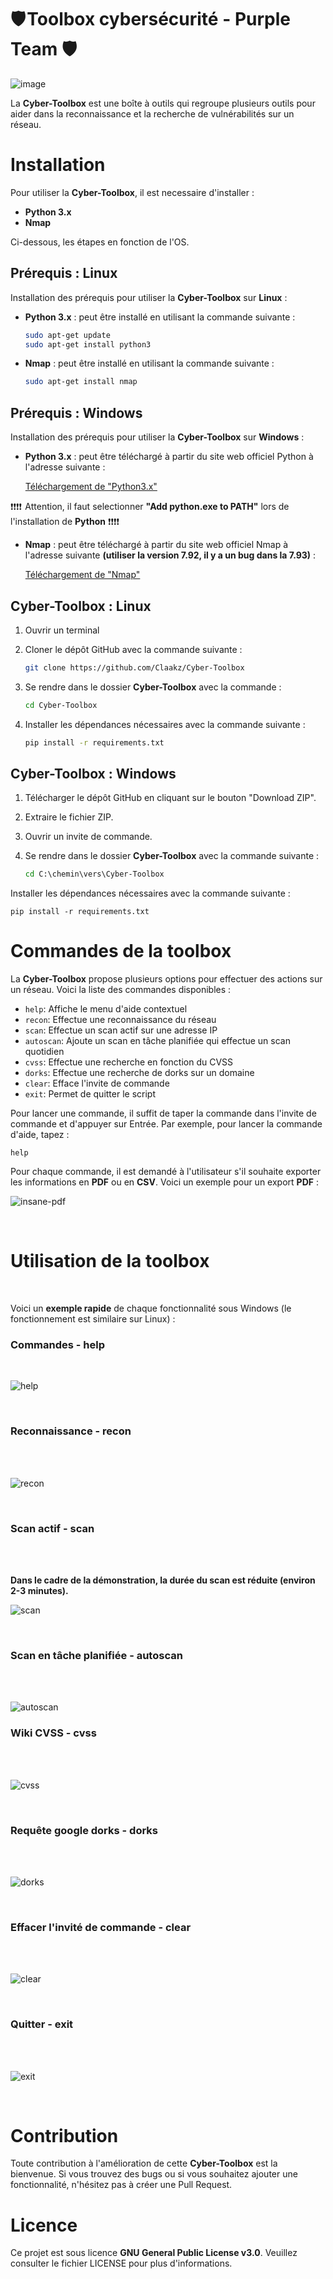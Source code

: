 # 🛡️ Toolbox cybersécurité - Purple Team 🛡️

![image](https://user-images.githubusercontent.com/118543986/224441814-d50ca187-66a7-46cb-8eb4-45bb616af9cb.png)

La **Cyber-Toolbox** est une boîte à outils qui regroupe plusieurs outils pour aider dans la reconnaissance et la recherche de vulnérabilités sur un réseau.

# Installation

Pour utiliser la **Cyber-Toolbox**, il est necessaire d'installer :

* **Python 3.x**
* **Nmap**

Ci-dessous, les étapes en fonction de l'OS.

## Prérequis : Linux

Installation des prérequis pour utiliser la **Cyber-Toolbox** sur **Linux** :

* **Python 3.x** : peut être installé en utilisant la commande suivante :

    ```bash
    sudo apt-get update
    sudo apt-get install python3

* **Nmap** : peut être installé en utilisant la commande suivante :

    ```bash
    sudo apt-get install nmap

## Prérequis : Windows

Installation des prérequis pour utiliser la **Cyber-Toolbox** sur **Windows** :

* **Python 3.x** : peut être téléchargé à partir du site web officiel Python à l'adresse suivante :

    [Téléchargement de "Python3.x"](https://www.python.org/downloads/windows/)
    
❗❗❗❗  Attention, il faut selectionner **"Add python.exe to PATH"** lors de l'installation de **Python**  ❗❗❗❗
  
* **Nmap** : peut être téléchargé à partir du site web officiel Nmap à l'adresse suivante **(utiliser la version 7.92, il y a un bug dans la 7.93)** :

    [Téléchargement de "Nmap"](https://nmap.org/download.html#windows)
    

## Cyber-Toolbox : Linux

1. Ouvrir un terminal
2. Cloner le dépôt GitHub avec la commande suivante :

    ```bash
    git clone https://github.com/Claakz/Cyber-Toolbox

3. Se rendre dans le dossier **Cyber-Toolbox** avec la commande :

    ```bash
    cd Cyber-Toolbox
    
4. Installer les dépendances nécessaires avec la commande suivante :

    ```bash
    pip install -r requirements.txt
    
## Cyber-Toolbox : Windows

1. Télécharger le dépôt GitHub en cliquant sur le bouton "Download ZIP".
2. Extraire le fichier ZIP.
3. Ouvrir un invite de commande.
4. Se rendre dans le dossier **Cyber-Toolbox** avec la commande suivante :

    ```cmd
    cd C:\chemin\vers\Cyber-Toolbox
    
Installer les dépendances nécessaires avec la commande suivante :

    pip install -r requirements.txt
    
# Commandes de la toolbox

La **Cyber-Toolbox** propose plusieurs options pour effectuer des actions sur un réseau. Voici la liste des commandes disponibles :

* `help`: Affiche le menu d'aide contextuel
* `recon`: Effectue une reconnaissance du réseau
* `scan`: Effectue un scan actif sur une adresse IP
* `autoscan`: Ajoute un scan en tâche planifiée qui effectue un scan quotidien
* `cvss`: Effectue une recherche en fonction du CVSS
* `dorks`: Effectue une recherche de dorks sur un domaine
* `clear`: Efface l'invite de commande
* `exit`: Permet de quitter le script

Pour lancer une commande, il suffit de taper la commande dans l'invite de commande et d'appuyer sur Entrée. Par exemple, pour lancer la commande d'aide, tapez :

    help

Pour chaque commande, il est demandé à l'utilisateur s'il souhaite exporter les informations en **PDF** ou en **CSV**. Voici un exemple pour un export **PDF** :

![insane-pdf](https://user-images.githubusercontent.com/118543986/224535738-d0a47221-cc71-40e8-8fd3-95888dd1d550.gif)

<br>

# Utilisation de la toolbox

<br>

Voici un **exemple rapide** de chaque fonctionnalité sous Windows (le fonctionnement est similaire sur Linux) :


### Commandes - help
<br>

![help](https://user-images.githubusercontent.com/118543986/224515232-35fab2c1-dd75-43b0-b2cc-06c54bd94309.gif)

<br>

### Reconnaissance - recon
<br>
<br>

![recon](https://user-images.githubusercontent.com/118543986/224475465-d75ee334-4699-42a8-9428-0ffe84e597dc.gif)

<br>

### Scan actif - scan
<br>
<br>

**Dans le cadre de la démonstration, la durée du scan est réduite (environ 2-3 minutes).**

![scan](https://user-images.githubusercontent.com/118543986/224515698-50f1a23f-720e-414c-bb83-c71fb3cfc9f7.gif)

<br>

### Scan en tâche planifiée - autoscan
<br>
<br>

![autoscan](https://user-images.githubusercontent.com/118543986/224516531-d8c9b17c-0d6e-4b0f-9d74-8ba163197f25.gif)

### Wiki CVSS - cvss
<br>
<br>

![cvss](https://user-images.githubusercontent.com/118543986/224517136-62bb0079-f01b-437e-ab46-17767720665a.gif)

<br>

### Requête google dorks - dorks
<br>
<br>

![dorks](https://user-images.githubusercontent.com/118543986/224517062-4deb6ee7-3647-48d9-9549-16b568e54679.gif)

<br>

### Effacer l'invité de commande - clear
<br>
<br>

![clear](https://user-images.githubusercontent.com/118543986/224516822-a0186d0a-296c-45ec-89d4-b3049f84757b.gif)

<br>

### Quitter - exit
<br>
<br>

![exit](https://user-images.githubusercontent.com/118543986/224516672-ad7c2cbd-fd8c-4771-b7e3-5020e971cd97.gif)

<br>

# Contribution

Toute contribution à l'amélioration de cette **Cyber-Toolbox** est la bienvenue. Si vous trouvez des bugs ou si vous souhaitez ajouter une fonctionnalité, n'hésitez pas à créer une Pull Request.

# Licence

Ce projet est sous licence **GNU General Public License v3.0**. Veuillez consulter le fichier LICENSE pour plus d'informations.
